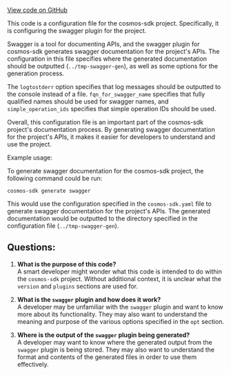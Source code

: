 [View code on GitHub](https://github.com/cosmos/cosmos-sdk.git/proto/buf.gen.swagger.yaml)

This code is a configuration file for the cosmos-sdk project. Specifically, it is configuring the swagger plugin for the project. 

Swagger is a tool for documenting APIs, and the swagger plugin for cosmos-sdk generates swagger documentation for the project's APIs. The configuration in this file specifies where the generated documentation should be outputted (`../tmp-swagger-gen`), as well as some options for the generation process. 

The `logtostderr` option specifies that log messages should be outputted to the console instead of a file. `fqn_for_swagger_name` specifies that fully qualified names should be used for swagger names, and `simple_operation_ids` specifies that simple operation IDs should be used. 

Overall, this configuration file is an important part of the cosmos-sdk project's documentation process. By generating swagger documentation for the project's APIs, it makes it easier for developers to understand and use the project. 

Example usage:

To generate swagger documentation for the cosmos-sdk project, the following command could be run:

```
cosmos-sdk generate swagger
```

This would use the configuration specified in the `cosmos-sdk.yaml` file to generate swagger documentation for the project's APIs. The generated documentation would be outputted to the directory specified in the configuration file (`../tmp-swagger-gen`).
## Questions: 
 1. **What is the purpose of this code?**\
A smart developer might wonder what this code is intended to do within the `cosmos-sdk` project. Without additional context, it is unclear what the `version` and `plugins` sections are used for.

2. **What is the `swagger` plugin and how does it work?**\
A developer may be unfamiliar with the `swagger` plugin and want to know more about its functionality. They may also want to understand the meaning and purpose of the various options specified in the `opt` section.

3. **Where is the output of the `swagger` plugin being generated?**\
A developer may want to know where the generated output from the `swagger` plugin is being stored. They may also want to understand the format and contents of the generated files in order to use them effectively.